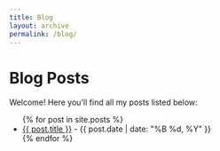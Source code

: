 ```yaml
---
title: Blog
layout: archive
permalink: /blog/
---
```


# Blog Posts

Welcome! Here you'll find all my posts listed below:

<ul>
  {% for post in site.posts %}
    <li>
      <a href="{{ post.url | relative_url }}">{{ post.title }}</a> - 
      <span>{{ post.date | date: "%B %d, %Y" }}</span>
    </li>
  {% endfor %}
</ul>
